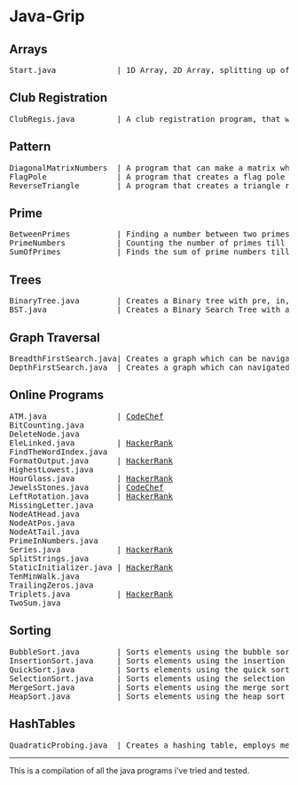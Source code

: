 # Java-Grip
## Arrays
<pre>
Start.java             | 1D Array, 2D Array, splitting up of a string
</pre>
## Club Registration
<pre>
ClubRegis.java         | A club registration program, that was given as a school project.
</pre>
## Pattern
<pre>
DiagonalMatrixNumbers  | A program that can make a matrix which increases diagonally.
FlagPole               | A program that creates a flag pole pattern.
ReverseTriangle        | A program that creates a triangle reversed vertically.
</pre>
## Prime
<pre>
BetweenPrimes          | Finding a number between two primes.
PrimeNumbers           | Counting the number of primes till a given point
SumOfPrimes            | Finds the sum of prime numbers till a given point
</pre>
## Trees
<pre>
BinaryTree.java        | Creates a Binary tree with pre, in, post order outputs.
BST.java               | Creates a Binary Search Tree with all the required operations.
</pre>
## Graph Traversal
<pre>
BreadthFirstSearch.java| Creates a graph which can be navigated using the bfs algorithm.
DepthFirstSearch.java  | Creates a graph which can navigated using the dfs algorithm.
</pre>
## Online Programs
<pre>
ATM.java               | <a href="https://www.codechef.com/problems/HS08TEST">CodeChef</a>
BitCounting.java
DeleteNode.java
EleLinked.java         | <a href="https://www.hackerrank.com/challenges/print-the-elements-of-a-linked-list/problem">HackerRank</a>
FindTheWordIndex.java
FormatOutput.java      | <a href="https://www.hackerrank.com/challenges/java-output-formatting/problem">HackerRank</a>
HighestLowest.java
HourGlass.java         | <a href="https://www.hackerrank.com/challenges/2d-array/problem">HackerRank</a>
JewelsStones.java      | <a href="https://www.codechef.com/problems/STONES">CodeChef</a>
LeftRotation.java      | <a href="https://www.hackerrank.com/challenges/array-left-rotation/problem">HackerRank</a>
MissingLetter.java
NodeAtHead.java
NodeAtPos.java
NodeAtTail.java
PrimeInNumbers.java
Series.java            | <a href="https://www.hackerrank.com/challenges/java-loops/problem?h_r=profile">HackerRank</a>
SplitStrings.java
StaticInitializer.java | <a href="https://www.hackerrank.com/challenges/java-static-initializer-block/problem">HackerRank</a>
TenMinWalk.java
TrailingZeros.java
Triplets.java          | <a href="https://www.hackerrank.com/challenges/compare-the-triplets/problem">HackerRank</a>
TwoSum.java
</pre>
## Sorting
<pre>
BubbleSort.java        | Sorts elements using the bubble sort algorithm
InsertionSort.java     | Sorts elements using the insertion sort algorithm
QuickSort.java         | Sorts elements using the quick sort algorithm
SelectionSort.java     | Sorts elements using the selection sort algorithm
MergeSort.java         | Sorts elements using the merge sort algorithm
HeapSort.java          | Sorts elements using the heap sort algorithm
</pre>
## HashTables
<pre>
QuadraticProbing.java  | Creates a hashing table, employs methods with quadratic probing.
</pre>
---
 This is a compilation of all the java programs i've tried and tested.

